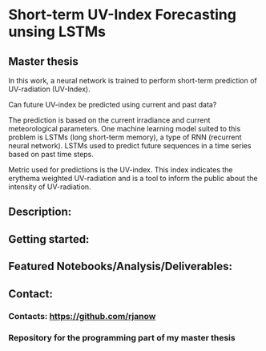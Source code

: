 # Short-term UV-Index Forecasting unsing LSTMs
## Master thesis
In this work, a neural network is trained to perform short-term prediction of UV-radiation (UV-Index).

Can future UV-index be predicted using current and past data?

The prediction is based on the current irradiance and current meteorological parameters.
One machine learning model suited to this problem is LSTMs (long short-term memory), a type of RNN (recurrent neural network). LSTMs used to predict future sequences in a time series based on past time steps.

Metric used for predictions is the UV-index. This index indicates the erythema weighted UV-radiation and is a tool to inform the public about the intensity of UV-radiation.

## Description:


## Getting started:


## Featured Notebooks/Analysis/Deliverables:


## Contact:

### Contacts: https://github.com/rjanow

### Repository for the programming part of my master thesis















